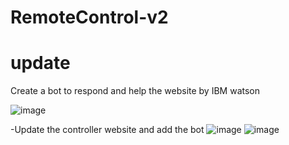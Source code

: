 # RemoteControl-v2


# update
Create a bot to respond and help the website 
by IBM watson 


![image](https://user-images.githubusercontent.com/107868423/185641132-679f87ee-08a3-42b5-bc67-b1358e3f949c.png)


-Update the controller website and add the bot
![image](https://user-images.githubusercontent.com/107868423/185641439-256ff5fd-d27a-46fa-ae60-44ae451b6111.png)
![image](https://user-images.githubusercontent.com/107868423/185641526-215367a7-6027-4aa2-9bd7-9f4ccde1c559.png)
